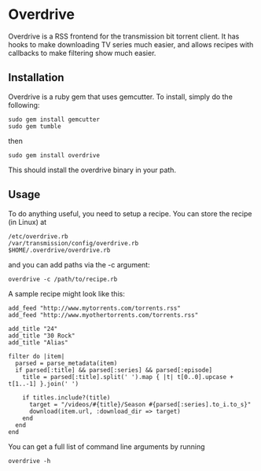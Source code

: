Overdrive
=========

Overdrive is a RSS frontend for the transmission bit torrent client. It has hooks to make downloading TV series
much easier, and allows recipes with callbacks to make filtering show much easier.

Installation
------------

Overdrive is a ruby gem that uses gemcutter. To install, simply do the following:

    sudo gem install gemcutter
    sudo gem tumble

then

    sudo gem install overdrive

This should install the overdrive binary in your path.

Usage
-----

To do anything useful, you need to setup a recipe. You can store the recipe (in Linux) at

    /etc/overdrive.rb
    /var/transmission/config/overdrive.rb
    $HOME/.overdrive/overdrive.rb

and you can add paths via the -c argument:

    overdrive -c /path/to/recipe.rb

A sample recipe might look like this:

    add_feed "http://www.mytorrents.com/torrents.rss"
    add_feed "http://www.myothertorrents.com/torrents.rss"

    add_title "24"
    add_title "30 Rock"
    add_title "Alias"

    filter do |item|
      parsed = parse_metadata(item)
      if parsed[:title] && parsed[:series] && parsed[:episode]
        title = parsed[:title].split(' ').map { |t| t[0..0].upcase + t[1..-1] }.join(' ')
      
        if titles.include?(title)
          target = "/videos/#{title}/Season #{parsed[:series].to_i.to_s}"
          download(item.url, :download_dir => target)
        end
      end
    end

You can get a full list of command line arguments by running

    overdrive -h
